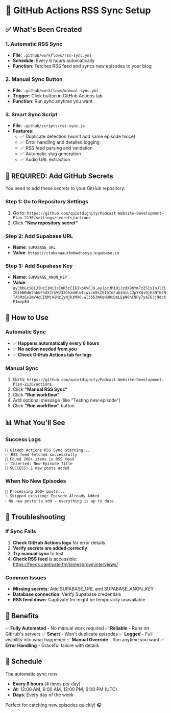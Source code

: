 # 🚀 GitHub Actions RSS Sync Setup

## ✅ What's Been Created

### 1. **Automatic RSS Sync**
- **File**: `.github/workflows/rss-sync.yml`
- **Schedule**: Every 6 hours automatically
- **Function**: Fetches RSS feed and syncs new episodes to your blog

### 2. **Manual Sync Button**
- **File**: `.github/workflows/manual-sync.yml`
- **Trigger**: Click button in GitHub Actions tab
- **Function**: Run sync anytime you want

### 3. **Smart Sync Script**
- **File**: `.github/scripts/rss-sync.js`
- **Features**: 
  - ✅ Duplicate detection (won't add same episode twice)
  - ✅ Error handling and detailed logging
  - ✅ RSS feed parsing and validation
  - ✅ Automatic slug generation
  - ✅ Audio URL extraction

## 🔧 **REQUIRED: Add GitHub Secrets**

You need to add these secrets to your GitHub repository:

### Step 1: Go to Repository Settings
1. Go to: `https://github.com/quietdignity/Podcast-Website-Development-Plan-2136/settings/secrets/actions`
2. Click **"New repository secret"**

### Step 2: Add Supabase URL
- **Name**: `SUPABASE_URL`
- **Value**: `https://ctubanaaurkmbwdhsxyp.supabase.co`

### Step 3: Add Supabase Key
- **Name**: `SUPABASE_ANON_KEY`
- **Value**: `eyJhbGciOiJIUzI1NiIsInR5cCI6IkpXVCJ9.eyJpc3MiOiJzdXBhYmFzZSIsInJlZiI6ImN0dWJhbmFhdXJrbWJ3ZGhzeHlwIiwicm9sZSI6ImFub24iLCJpYXQiOjE3NTE2NTA5MzEsImV4cCI6MjA2NzIyNjkzMX0.wl3663mKqHQOuDeLEpN0hC9Py7yaIG3j9dcXF1mep8U`

## 🎯 **How to Use**

### Automatic Sync
- ✅ **Happens automatically every 6 hours**
- ✅ **No action needed from you**
- ✅ **Check GitHub Actions tab for logs**

### Manual Sync
1. Go to: `https://github.com/quietdignity/Podcast-Website-Development-Plan-2136/actions`
2. Click **"Manual RSS Sync"**
3. Click **"Run workflow"**
4. Add optional message (like "Testing new episode")
5. Click **"Run workflow"** button

## 📊 **What You'll See**

### Success Logs
```
🔄 GitHub Actions RSS Sync Starting...
✅ RSS feed fetched successfully
📄 Found 200+ items in RSS feed
✅ Inserted: New Episode Title
🎉 SUCCESS! 1 new posts added
```

### When No New Episodes
```
🔄 Processing 200+ posts...
⚠️ Skipped existing: Episode Already Added
ℹ️ No new posts to add - everything is up to date
```

## 🚨 **Troubleshooting**

### If Sync Fails
1. **Check GitHub Actions logs** for error details
2. **Verify secrets are added correctly**
3. **Try manual sync** to test
4. **Check RSS feed** is accessible: https://feeds.captivate.fm/jamesbrowninterviews/

### Common Issues
- **Missing secrets**: Add SUPABASE_URL and SUPABASE_ANON_KEY
- **Database connection**: Verify Supabase credentials
- **RSS feed down**: Captivate.fm might be temporarily unavailable

## 🎉 **Benefits**

✅ **Fully Automated** - No manual work required
✅ **Reliable** - Runs on GitHub's servers
✅ **Smart** - Won't duplicate episodes
✅ **Logged** - Full visibility into what happened
✅ **Manual Override** - Run anytime you want
✅ **Error Handling** - Graceful failure with details

## 📅 **Schedule**

The automatic sync runs:
- **Every 6 hours** (4 times per day)
- **At**: 12:00 AM, 6:00 AM, 12:00 PM, 6:00 PM (UTC)
- **Days**: Every day of the week

Perfect for catching new episodes quickly! 🎧